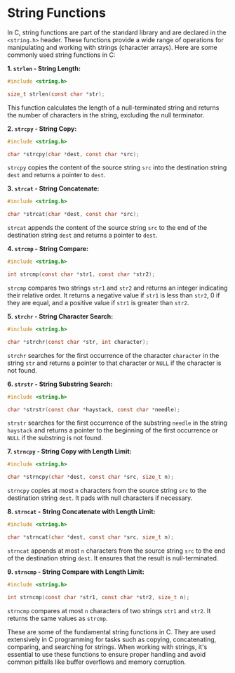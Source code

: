 # String Functions

In C, string functions are part of the standard library and are declared in the `<string.h>` header. These functions provide a wide range of operations for manipulating and working with strings (character arrays). Here are some commonly used string functions in C:

**1. `strlen` - String Length:**

```c
#include <string.h>

size_t strlen(const char *str);
```

This function calculates the length of a null-terminated string and returns the number of characters in the string, excluding the null terminator.

**2. `strcpy` - String Copy:**

```c
#include <string.h>

char *strcpy(char *dest, const char *src);
```

`strcpy` copies the content of the source string `src` into the destination string `dest` and returns a pointer to `dest`.

**3. `strcat` - String Concatenate:**

```c
#include <string.h>

char *strcat(char *dest, const char *src);
```

`strcat` appends the content of the source string `src` to the end of the destination string `dest` and returns a pointer to `dest`.

**4. `strcmp` - String Compare:**

```c
#include <string.h>

int strcmp(const char *str1, const char *str2);
```

`strcmp` compares two strings `str1` and `str2` and returns an integer indicating their relative order. It returns a negative value if `str1` is less than `str2`, 0 if they are equal, and a positive value if `str1` is greater than `str2`.

**5. `strchr` - String Character Search:**

```c
#include <string.h>

char *strchr(const char *str, int character);
```

`strchr` searches for the first occurrence of the character `character` in the string `str` and returns a pointer to that character or `NULL` if the character is not found.

**6. `strstr` - String Substring Search:**

```c
#include <string.h>

char *strstr(const char *haystack, const char *needle);
```

`strstr` searches for the first occurrence of the substring `needle` in the string `haystack` and returns a pointer to the beginning of the first occurrence or `NULL` if the substring is not found.

**7. `strncpy` - String Copy with Length Limit:**

```c
#include <string.h>

char *strncpy(char *dest, const char *src, size_t n);
```

`strncpy` copies at most `n` characters from the source string `src` to the destination string `dest`. It pads with null characters if necessary.

**8. `strncat` - String Concatenate with Length Limit:**

```c
#include <string.h>

char *strncat(char *dest, const char *src, size_t n);
```

`strncat` appends at most `n` characters from the source string `src` to the end of the destination string `dest`. It ensures that the result is null-terminated.

**9. `strncmp` - String Compare with Length Limit:**

```c
#include <string.h>

int strncmp(const char *str1, const char *str2, size_t n);
```

`strncmp` compares at most `n` characters of two strings `str1` and `str2`. It returns the same values as `strcmp`.

These are some of the fundamental string functions in C. They are used extensively in C programming for tasks such as copying, concatenating, comparing, and searching for strings. When working with strings, it's essential to use these functions to ensure proper handling and avoid common pitfalls like buffer overflows and memory corruption.
